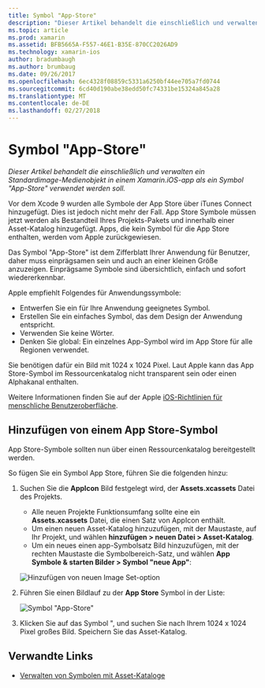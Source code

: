 ```yaml
---
title: Symbol "App-Store"
description: "Dieser Artikel behandelt die einschließlich und verwalten ein Standardimage-Medienobjekt in einem Xamarin.iOS-app als ein Symbol \"App-Store\" verwendet werden soll."
ms.topic: article
ms.prod: xamarin
ms.assetid: BFB5665A-F557-46E1-B35E-870CC2026AD9
ms.technology: xamarin-ios
author: bradumbaugh
ms.author: brumbaug
ms.date: 09/26/2017
ms.openlocfilehash: 6ec4328f08859c5331a6250bf44ee705a7fd0744
ms.sourcegitcommit: 6cd40d190abe38edd50fc74331be15324a845a28
ms.translationtype: MT
ms.contentlocale: de-DE
ms.lasthandoff: 02/27/2018
---
```

# <a name="app-store-icon"></a>Symbol "App-Store"

_Dieser Artikel behandelt die einschließlich und verwalten ein Standardimage-Medienobjekt in einem Xamarin.iOS-app als ein Symbol "App-Store" verwendet werden soll._

Vor dem Xcode 9 wurden alle Symbole der App Store über iTunes Connect hinzugefügt. Dies ist jedoch nicht mehr der Fall. App Store Symbole müssen jetzt werden als Bestandteil Ihres Projekts-Pakets und innerhalb einer Asset-Katalog hinzugefügt. Apps, die kein Symbol für die App Store enthalten, werden vom Apple zurückgewiesen.

Das Symbol "App-Store" ist dem Zifferblatt Ihrer Anwendung für Benutzer, daher muss einprägsamen sein und auch an einer kleinen Größe anzuzeigen. Einprägsame Symbole sind übersichtlich, einfach und sofort wiedererkennbar.

Apple empfiehlt Folgendes für Anwendungssymbole:

- Entwerfen Sie ein für Ihre Anwendung geeignetes Symbol.
- Erstellen Sie ein einfaches Symbol, das dem Design der Anwendung entspricht.
- Verwenden Sie keine Wörter.
- Denken Sie global: Ein einzelnes App-Symbol wird im App Store für alle Regionen verwendet.

Sie benötigen dafür ein Bild mit 1024 x 1024 Pixel.  Laut Apple kann das App Store-Symbol im Ressourcenkatalog nicht transparent sein oder einen Alphakanal enthalten.

Weitere Informationen finden Sie auf der Apple [iOS-Richtlinien für menschliche Benutzeroberfläche](https://developer.apple.com/ios/human-interface-guidelines/icons-and-images/image-size-and-resolution/).

## <a name="adding-an-app-store-icon"></a>Hinzufügen von einem App Store-Symbol

App Store-Symbole sollten nun über einen Ressourcenkatalog bereitgestellt werden. 

So fügen Sie ein Symbol App Store, führen Sie die folgenden hinzu:

1. Suchen Sie die **AppIcon** Bild festgelegt wird, der **Assets.xcassets** Datei des Projekts. 
    - Alle neuen Projekte Funktionsumfang sollte eine ein **Assets.xcassets** Datei, die einen Satz von AppIcon enthält.
    - Um einen neuen Asset-Katalog hinzuzufügen, mit der Maustaste, auf Ihr Projekt, und wählen **hinzufügen > neuen Datei > Asset-Katalog**.
    - Um ein neues einen app-Symbolsatz Bild hinzuzufügen, mit der rechten Maustaste die Symbolbereich-Satz, und wählen **App Symbole & starten Bilder > Symbol "neue App"**:
    
    ![Hinzufügen von neuen Image Set-option](app-store-icon-images/image1.png)

2. Führen Sie einen Bildlauf zu der **App Store** Symbol in der Liste:

    ![Symbol "App-Store"](app-store-icon-images/image2.png)

3. Klicken Sie auf das Symbol ", und suchen Sie nach Ihrem 1024 x 1024 Pixel großes Bild. Speichern Sie das Asset-Katalog.




## <a name="related-links"></a>Verwandte Links

- [Verwalten von Symbolen mit Asset-Kataloge](~/ios/app-fundamentals/images-icons/app-icons.md#managing)
